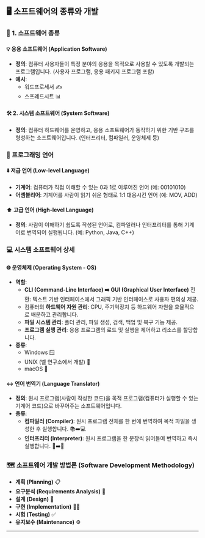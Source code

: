 ## 🖥️ 소프트웨어의 종류와 개발

### 📂 1. 소프트웨어 종류

#### 💡 응용 소프트웨어 (Application Software)
*   **정의**: 컴퓨터 사용자들이 특정 분야의 응용을 목적으로 사용할 수 있도록 개발되는 프로그램입니다. (사용자 프로그램, 응용 패키지 프로그램 포함)
*   **예시**:
    *   워드프로세서 ✍️
    *   스프레드시트 📊

#### 🛠️ 2. 시스템 소프트웨어 (System Software)
*   **정의**: 컴퓨터 하드웨어를 운영하고, 응용 소프트웨어가 동작하기 위한 기반 구조를 형성하는 소프트웨어입니다. (인터프리터, 컴파일러, 운영체제 등)

### 📝 프로그래밍 언어

#### ⬇️ 저급 언어 (Low-level Language)
*   **기계어**: 컴퓨터가 직접 이해할 수 있는 0과 1로 이루어진 언어 (예: 00101010)
*   **어셈블리어**: 기계어를 사람이 읽기 쉬운 형태로 1:1 대응시킨 언어 (예: MOV, ADD)

#### ⬆️ 고급 언어 (High-level Language)
*   **정의**: 사람이 이해하기 쉽도록 작성된 언어로, 컴파일러나 인터프리터를 통해 기계어로 번역되어 실행됩니다. (예: Python, Java, C++)

### 💻 시스템 소프트웨어 상세

#### 🌐 운영체제 (Operating System - OS)
*   **역할**:
    *   **CLI (Command-Line Interface) ➡️ GUI (Graphical User Interface)** 전환: 텍스트 기반 인터페이스에서 그래픽 기반 인터페이스로 사용자 편의성 제공.
    *   컴퓨터의 **하드웨어 자원 관리**: CPU, 주기억장치 등 하드웨어 자원을 효율적으로 배분하고 관리합니다.
    *   **파일 시스템 관리**: 폴더 관리, 파일 생성, 검색, 백업 및 복구 기능 제공.
    *   **프로그램 실행 관리**: 응용 프로그램의 로드 및 실행을 제어하고 리소스를 할당합니다.
*   **종류**:
    *   Windows 🪟
    *   UNIX (벨 연구소에서 개발) 🐧
    *   macOS 🍎

#### ↔️ 언어 번역기 (Language Translator)
*   **정의**: 원시 프로그램(사람이 작성한 코드)을 목적 프로그램(컴퓨터가 실행할 수 있는 기계어 코드)으로 바꾸어주는 소프트웨어입니다.
*   **종류**:
    *   **컴파일러 (Compiler)**: 원시 프로그램 전체를 한 번에 번역하여 목적 파일을 생성한 후 실행합니다. 📚➡️💻
    *   **인터프리터 (Interpreter)**: 원시 프로그램을 한 문장씩 읽어들여 번역하고 즉시 실행합니다. 📖➡️🏃

### 🗺️ 소프트웨어 개발 방법론 (Software Development Methodology)
*   **계획 (Planning)** 📋
*   **요구분석 (Requirements Analysis)** 🧐
*   **설계 (Design)** 📐
*   **구현 (Implementation)** 🧑‍💻
*   **시험 (Testing)** ✅
*   **유지보수 (Maintenance)** ⚙️

---